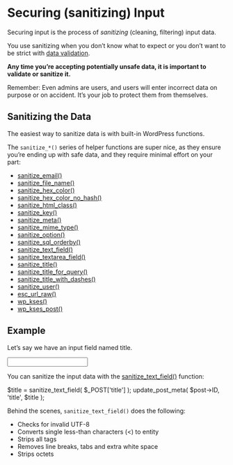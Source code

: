 # Securing (sanitizing) Input

Securing input is the process of *sanitizing* (cleaning, filtering) input data.

You use sanitizing when you don’t know what to expect or you don’t want to be strict with [data validation](https://developer.wordpress.org/plugins/security/data-validation/).

**Any time you’re accepting potentially unsafe data, it is important to validate or sanitize it.**

Remember: Even admins are users, and users will enter incorrect data on purpose or on accident. It’s your job to protect them from themselves.

## Sanitizing the Data

The easiest way to sanitize data is with built-in WordPress functions.

The `sanitize_*()` series of helper functions are super nice, as they ensure you’re ending up with safe data, and they require minimal effort on your part:

*   [sanitize\_email()](https://developer.wordpress.org/reference/functions/sanitize_email/)
*   [sanitize\_file\_name()](https://developer.wordpress.org/reference/functions/sanitize_file_name/)
*   [sanitize\_hex\_color()](https://developer.wordpress.org/reference/functions/sanitize_hex_color/)
*   [sanitize\_hex\_color\_no\_hash()](https://developer.wordpress.org/reference/functions/sanitize_hex_color_no_hash/)
*   [sanitize\_html\_class()](https://developer.wordpress.org/reference/functions/sanitize_html_class/)
*   [sanitize\_key()](https://developer.wordpress.org/reference/functions/sanitize_key/)
*   [sanitize\_meta()](https://developer.wordpress.org/reference/functions/sanitize_meta/)
*   [sanitize\_mime\_type()](https://developer.wordpress.org/reference/functions/sanitize_mime_type/)
*   [sanitize\_option()](https://developer.wordpress.org/reference/functions/sanitize_option/)
*   [sanitize\_sql\_orderby()](https://developer.wordpress.org/reference/functions/sanitize_sql_orderby/)
*   [sanitize\_text\_field()](https://developer.wordpress.org/reference/functions/sanitize_text_field/)
*   [sanitize\_textarea\_field()](https://developer.wordpress.org/reference/functions/sanitize_textarea_field/)
*   [sanitize\_title()](https://developer.wordpress.org/reference/functions/sanitize_title/)
*   [sanitize\_title\_for\_query()](https://developer.wordpress.org/reference/functions/sanitize_title_for_query/)
*   [sanitize\_title\_with\_dashes()](https://developer.wordpress.org/reference/functions/sanitize_title_with_dashes/)
*   [sanitize\_user()](https://developer.wordpress.org/reference/functions/sanitize_user/)
*   [esc\_url\_raw()](https://developer.wordpress.org/reference/functions/esc_url_raw/)
*   [wp\_kses()](https://developer.wordpress.org/reference/functions/wp_kses/)
*   [wp\_kses\_post()](https://developer.wordpress.org/reference/functions/wp_kses_post/)

## Example

Let’s say we have an input field named title.

<input id="title" type="text" name="title">

You can sanitize the input data with the [sanitize\_text\_field()](https://developer.wordpress.org/reference/functions/sanitize_text_field/) function:

$title = sanitize\_text\_field( $\_POST\['title'\] );
update\_post\_meta( $post->ID, 'title', $title );

Behind the scenes, `sanitize_text_field()` does the following:

*   Checks for invalid UTF-8
*   Converts single less-than characters (<) to entity
*   Strips all tags
*   Removes line breaks, tabs and extra white space
*   Strips octets